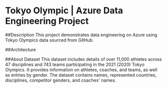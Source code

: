 # Tokyo Olympic | Azure Data Engineering Project

##Description
This project demonstrates data engineering on Azure using Tokyo Olympics data sourced from GitHub.

##Architecture

##About Dataset
This dataset includes details of over 11,000 athletes across 47 disciplines and 743 teams participating in the 2021 (2020) Tokyo Olympics. It provides information on athletes, coaches, and teams, as well as entries by gender. The dataset contains names, represented countries, disciplines, competitor genders, and coaches' names.
